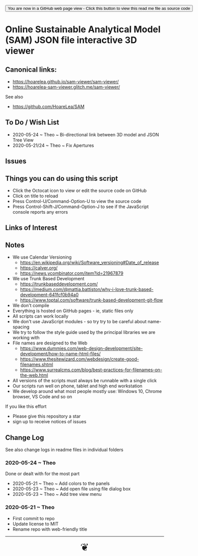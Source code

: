 <span style=display:none; >[You are now in a GitHub source code view - click this link to view Read Me file as a web page]( https://hoarelea.github.io/sam-viewer/#README.md "View file as a web page." ) </span>

<div><input type=button class = "btn btn-secondary btn-sm" onclick=window.location.href="https://github.com/hoarelea/sam-viewer/"
value="You are now in a GitHub web page view - Click this button to view this read me file as source code" ></div>

# Online Sustainable Analytical Model (SAM) JSON file interactive 3D viewer


## Canonical links: 

* https://hoarelea.github.io/sam-viewer/sam-viewer/
* https://hoarelea-sam-viewer.glitch.me/sam-viewer/

See also

* https://github.com/HoareLea/SAM



## To Do / Wish List

* 2020-05-24 ~ Theo ~ Bi-directional link between 3D model and JSON Tree View
* 2020-05-21/24 ~ Theo ~ Fix Apertures



## Issues


## Things you can do using this script

* Click the Octocat icon to view or edit the source code on GitHub
* Click on title to reload
* Press Control-U/Command-Option-U to view the source code
* Press Control-Shift-J/Command-Option-J to see if the JavaScript console reports any errors


## Links of Interest


## Notes

* We use Calendar Versioning
    * https://en.wikipedia.org/wiki/Software_versioning#Date_of_release
    * https://calver.org/
    * https://news.ycombinator.com/item?id=21967879
* We use Trunk Based Development
    * https://trunkbaseddevelopment.com/
    * https://medium.com/@mattia.battiston/why-i-love-trunk-based-development-641fcf0b94a0
    * https://www.toptal.com/software/trunk-based-development-git-flow
* We don't compile
* Everything is hosted on GitHub pages - ie, static files only
* All scripts can work locally
* We don't use JavaScript modules - so try try to be careful about name-spacing
* We try to follow the style guide used by the principal libraries we are working with
* File names are designed to the Web
    * https://www.dummies.com/web-design-development/site-development/how-to-name-html-files/
    * https://www.thesitewizard.com/webdesign/create-good-filenames.shtml
    * https://www.surrealcms.com/blog/best-practices-for-filenames-on-the-web.html
* All versions of the scripts must always be runnable with a single click
* Our scripts run well on phone, tablet and high end workstation
* We develop around what most people mostly use: Windows 10, Chrome browser, VS Code and so on

If you like this effort

* Please give this repository a star
* sign up to receive notices of issues


## Change Log

See also change logs in readme files in individual folders


### 2020-05-24 ~ Theo

Done or dealt with for the most part

* 2020-05-21 ~ Theo ~ Add colors to the panels
* 2020-05-23 ~ Theo ~ Add open file using file dialog box
* 2020-05-23 ~ Theo ~ Add tree view menu

### 2020-05-21 ~ Theo

* First commit to repo
* Update license to MIT
* Rename repo with web-friendly title

***

<center title="hello!" ><a href=javascript:window.scrollTo(0,0); style=font-size:2rem;text-decoration:none; > ❦ </a></center>

